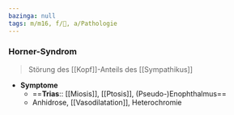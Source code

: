 ```yaml
---
bazinga: null
tags: m/m16, f/🧠, a/Pathologie
---
```

### Horner-Syndrom
> Störung des [[Kopf]]-Anteils des [[Sympathikus]]
- **Symptome**
	- ==**Trias**:: [[Miosis]], [[Ptosis]], (Pseudo-)Enophthalmus==
	- Anhidrose, [[Vasodilatation]], Heterochromie